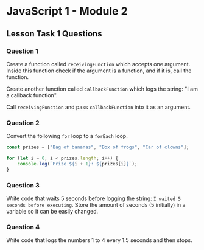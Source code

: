 # JavaScript 1 - Module 2

## Lesson Task 1 Questions

### Question 1

Create a function called `receivingFunction` which accepts one argument. Inside this function check if the argument is a function, and if it is, call the function.

Create another function called `callbackFunction` which logs the string: "I am a callback function".

Call `receivingFunction` and pass `callbackFunction` into it as an argument.

### Question 2

Convert the following `for` loop to a `forEach` loop.

```js
const prizes = ["Bag of bananas", "Box of frogs", "Car of clowns"];

for (let i = 0; i < prizes.length; i++) {
    console.log(`Prize ${i + 1}: ${prizes[i]}`);
}
```

### Question 3

Write code that waits 5 seconds before logging the string: `I waited 5 seconds before executing`. Store the amount of seconds (5 initially) in a variable so it can be easily changed.

### Question 4

Write code that logs the numbers 1 to 4 every 1.5 seconds and then stops.
